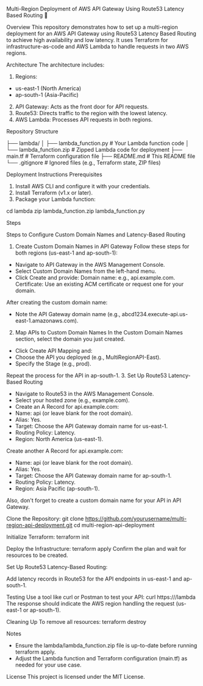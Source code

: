Multi-Region Deployment of AWS API Gateway Using Route53 Latency Based Routing 🚀

Overview
This repository demonstrates how to set up a multi-region deployment for an AWS API Gateway using Route53 Latency Based Routing to achieve high availability and low latency. It uses Terraform for infrastructure-as-code and AWS Lambda to handle requests in two AWS regions.

Architecture
The architecture includes:

1. Regions:
- us-east-1 (North America)
- ap-south-1 (Asia-Pacific)

2. API Gateway: Acts as the front door for API requests.
3. Route53: Directs traffic to the region with the lowest latency.
4. AWS Lambda: Processes API requests in both regions.

Repository Structure

├── lambda/
│   ├── lambda_function.py       # Your Lambda function code
│   └── lambda_function.zip      # Zipped Lambda code for deployment
├── main.tf                      # Terraform configuration file
├── README.md                    # This README file
└── .gitignore                   # Ignored files (e.g., Terraform state, ZIP files)

Deployment Instructions
Prerequisites
1. Install AWS CLI and configure it with your credentials.
2. Install Terraform (v1.x or later).
3. Package your Lambda function:

cd lambda
zip lambda_function.zip lambda_function.py

Steps

Steps to Configure Custom Domain Names and Latency-Based Routing
1. Create Custom Domain Names in API Gateway
Follow these steps for both regions (us-east-1 and ap-south-1):
- Navigate to API Gateway in the AWS Management Console.
- Select Custom Domain Names from the left-hand menu.
- Click Create and provide:
    Domain name: e.g., api.example.com.
    Certificate: Use an existing ACM certificate or request one for your domain.

After creating the custom domain name:
- Note the API Gateway domain name (e.g., abcd1234.execute-api.us-east-1.amazonaws.com).

2. Map APIs to Custom Domain Names
In the Custom Domain Names section, select the domain you just created.
- Click Create API Mapping and:
- Choose the API you deployed (e.g., MultiRegionAPI-East).
- Specify the Stage (e.g., prod).

Repeat the process for the API in ap-south-1.
3. Set Up Route53 Latency-Based Routing

- Navigate to Route53 in the AWS Management Console.
- Select your hosted zone (e.g., example.com).
- Create an A Record for api.example.com:
- Name: api (or leave blank for the root domain).
- Alias: Yes.
- Target: Choose the API Gateway domain name for us-east-1.
- Routing Policy: Latency.
- Region: North America (us-east-1).

Create another A Record for api.example.com:
- Name: api (or leave blank for the root domain).
- Alias: Yes.
- Target: Choose the API Gateway domain name for ap-south-1.
- Routing Policy: Latency.
- Region: Asia Pacific (ap-south-1).

Also, don't forget to create a custom domain name for your API in API Gateway.

Clone the Repository:
git clone https://github.com/yourusername/multi-region-api-deployment.git
cd multi-region-api-deployment

Initialize Terraform:
terraform init

Deploy the Infrastructure:
terraform apply
Confirm the plan and wait for resources to be created.

Set Up Route53 Latency-Based Routing:

Add latency records in Route53 for the API endpoints in us-east-1 and ap-south-1.

Testing
Use a tool like curl or Postman to test your API:
curl https://<your-route53-domain-name>/lambda
The response should indicate the AWS region handling the request (us-east-1 or ap-south-1).

Cleaning Up
To remove all resources:
terraform destroy

Notes
- Ensure the lambda/lambda_function.zip file is up-to-date before running terraform apply.
- Adjust the Lambda function and Terraform configuration (main.tf) as needed for your use case.

License
This project is licensed under the MIT License.